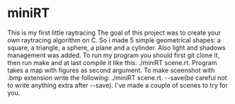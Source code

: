 # miniRT
This is my first little raytracing
The goal of this project was to create your own raytracing algorithm on C.
So i made 5 simple geometrical shapes: a square, a triangle, a sphere, a plane and a cylinder.
Also light and shadows management was added.
To run my program you should first git clone it, then run make and at last compile it like this: ./miniRT scene.rt.
Program takes a map with figures as second argument.
To make sceenshot with .bmp extension write the following: ./miniRT scene.rt. --save(be careful not to write anything extra after --save).
I've made a couple of scenes to try for you.
